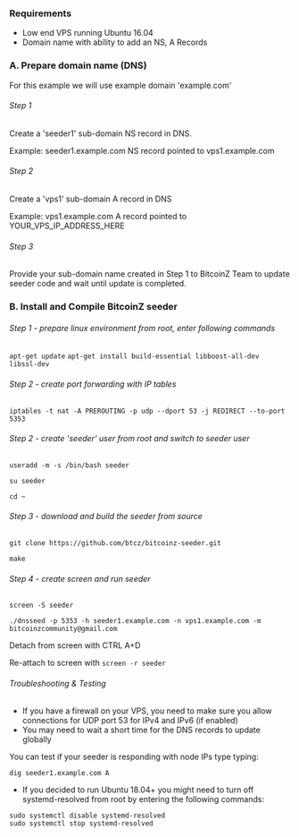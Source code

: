 ### Requirements
- Low end VPS running Ubuntu 16.04
- Domain name with ability to add an NS, A Records

### A. Prepare domain name (DNS)
For this example we will use example domain 'example.com'
###### Step 1
Create a 'seeder1' sub-domain NS record in DNS.

Example: seeder1.example.com NS record pointed to vps1.example.com

###### Step 2
Create a 'vps1' sub-domain A record in DNS

Example: vps1.example.com A record pointed to YOUR_VPS_IP_ADDRESS_HERE

###### Step 3
Provide your sub-domain name created in Step 1 to BitcoinZ Team to update seeder code and wait until update is completed.

### B. Install and Compile BitcoinZ seeder
###### Step 1 - prepare linux environment from root, enter following commands
`apt-get update`
`apt-get install build-essential libboost-all-dev libssl-dev`

###### Step 2 - create port forwarding with IP tables
`iptables -t nat -A PREROUTING -p udp --dport 53 -j REDIRECT --to-port 5353`

###### Step 2 - create 'seeder' user from root and switch to seeder user
`useradd -m -s /bin/bash seeder`

`su seeder`

`cd ~`

###### Step 3 - download and build the seeder from source

`git clone https://github.com/btcz/bitcoinz-seeder.git`

`make`

###### Step 4 - create screen and run seeder
`screen -S seeder`

`./dnsseed -p 5353 -h seeder1.example.com -n vps1.example.com -m bitcoinzcommunity@gmail.com`

Detach from screen with CTRL A+D

Re-attach to screen with `screen -r seeder`

###### Troubleshooting & Testing

- If you have a firewall on your VPS, you need to make sure you allow connections for UDP port 53 for IPv4 and IPv6 (if enabled)
- You may need to wait a short time for the DNS records to update globally

You can test if your seeder is responding with node IPs type typing:

`dig seeder1.example.com A`

- If you decided to run Ubuntu 18.04+ you might need to turn off systemd-resolved from root by entering the following commands:

```
sudo systemctl disable systemd-resolved
sudo systemctl stop systemd-resolved
```
